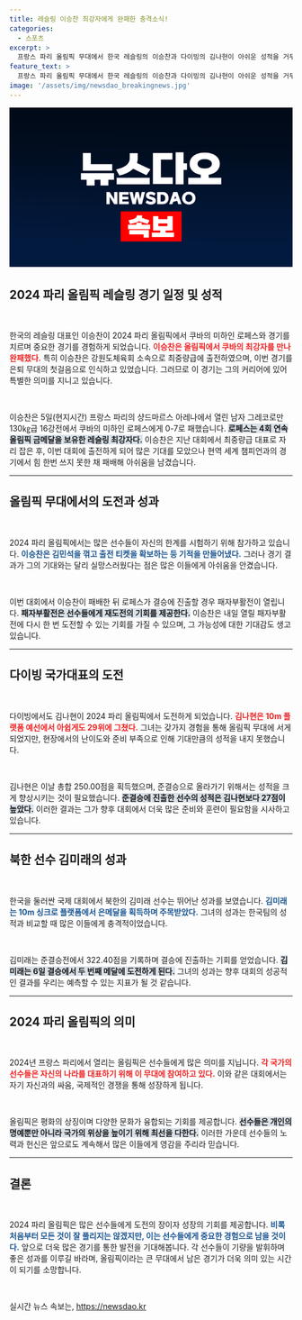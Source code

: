 ```yaml
---
title: 레슬링 이승찬 최강자에게 완패한 충격소식!
categories:
  - 스포츠
excerpt: >
  프랑스 파리 올림픽 무대에서 한국 레슬링의 이승찬과 다이빙의 김나현이 아쉬운 성적을 거두며 눈길을 끌었다. 레슬링 최강자 쿠바 로페스에게 완패한 이승찬은 은퇴 무대에서 아쉬움을 남겼고, 김나현은 예선에서 탈락하며 올림픽의 벽을 실감했다.
feature_text: >
  프랑스 파리 올림픽 무대에서 한국 레슬링의 이승찬과 다이빙의 김나현이 아쉬운 성적을 거두며 눈길을 끌었다. 레슬링 최강자 쿠바 로페스에게 완패한 이승찬은 은퇴 무대에서 아쉬움을 남겼고, 김나현은 예선에서 탈락하며 올림픽의 벽을 실감했다.
image: '/assets/img/newsdao_breakingnews.jpg'
---
```


<p><img src="/assets/img/newsdao_breakingnews.jpg" alt="firstkoreanews 속보" /></p>

<h2 data-ke-size="size26">2024 파리 올림픽 레슬링 경기 일정 및 성적</h2>

<p data-ke-size="size16">&nbsp;</p>

<p>한국의 레슬링 대표인 이승찬이 2024 파리 올림픽에서 쿠바의 미하인 로페스와 경기를 치르며 중요한 경기를 경험하게 되었습니다. <b><span style="color: #ee2323;">이승찬은 올림픽에서 쿠바의 최강자를 만나 완패했다.</span></b> 특히 이승찬은 강원도체육회 소속으로 최중량급에 출전하였으며, 이번 경기를 은퇴 무대의 첫걸음으로 인식하고 있었습니다. 그러므로 이 경기는 그의 커리어에 있어 특별한 의미를 지니고 있습니다.</p>

<p data-ke-size="size16">&nbsp;</p>

<p>이승찬은 5일(현지시간) 프랑스 파리의 샹드마르스 아레나에서 열린 남자 그레코로만 130㎏급 16강전에서 쿠바의 미하인 로페스에게 0-7로 패했습니다. <b><span style="background-color: #21538527;">로페스는 4회 연속 올림픽 금메달을 보유한 레슬링 최강자다.</span></b> 이승찬은 지난 대회에서 최중량급 대표로 자리 잡은 후, 이번 대회에 출전하게 되어 많은 기대를 모았으나 현역 세계 챔피언과의 경기에서 힘 한번 쓰지 못한 채 패배해 아쉬움을 남겼습니다.</p>

<hr>

<h2 data-ke-size="size26">올림픽 무대에서의 도전과 성과</h2>

<p data-ke-size="size16">&nbsp;</p>

<p>2024 파리 올림픽에서는 많은 선수들이 자신의 한계를 시험하기 위해 참가하고 있습니다. <b><span style="color: #1a5490;">이승찬은 김민석을 꺾고 출전 티켓을 확보하는 등 기적을 만들어냈다.</span></b> 그러나 경기 결과가 그의 기대와는 달리 실망스러웠다는 점은 많은 이들에게 아쉬움을 안겼습니다.</p>

<p data-ke-size="size16">&nbsp;</p>

<p>이번 대회에서 이승찬이 패배한 뒤 로페스가 결승에 진출할 경우 패자부활전이 열립니다. <b><span style="background-color: #21538527;">패자부활전은 선수들에게 재도전의 기회를 제공한다.</span></b> 이승찬은 내일 열릴 패자부활전에 다시 한 번 도전할 수 있는 기회를 가질 수 있으며, 그 가능성에 대한 기대감도 생고 있습니다.</p>

<hr>

<h2 data-ke-size="size26">다이빙 국가대표의 도전</h2>

<p data-ke-size="size16">&nbsp;</p>

<p>다이빙에서도 김나현이 2024 파리 올림픽에서 도전하게 되었습니다. <b><span style="color: #ee2323;">김나현은 10m 플랫폼 예선에서 아쉽게도 29위에 그쳤다.</span></b> 그녀는 갖가지 경험을 통해 올림픽 무대에 서게 되었지만, 현장에서의 난이도와 준비 부족으로 인해 기대만큼의 성적을 내지 못했습니다.</p>

<p data-ke-size="size16">&nbsp;</p>

<p>김나현은 이날 총합 250.00점을 획득했으며, 준결승으로 올라가기 위해서는 성적을 크게 향상시키는 것이 필요했습니다. <b><span style="background-color: #21538527;">준결승에 진출한 선수의 성적은 김나현보다 27점이 높았다.</span></b> 이러한 결과는 그가 향후 대회에서 더욱 많은 준비와 훈련이 필요함을 시사하고 있습니다.</p>

<hr>

<h2 data-ke-size="size26">북한 선수 김미래의 성과</h2>

<p data-ke-size="size16">&nbsp;</p>

<p>한국을 둘러싼 국제 대회에서 북한의 김미래 선수는 뛰어난 성과를 보였습니다. <b><span style="color: #1a5490;">김미래는 10m 싱크로 플랫폼에서 은메달을 획득하며 주목받았다.</span></b> 그녀의 성과는 한국팀의 성적과 비교할 때 많은 이들에게 충격적이었습니다.</p>

<p data-ke-size="size16">&nbsp;</p>

<p>김미래는 준결승전에서 322.40점을 기록하며 결승에 진출하는 기회를 얻었습니다. <b><span style="background-color: #21538527;">김미래는 6일 결승에서 두 번째 메달에 도전하게 된다.</span></b> 그녀의 성과는 향후 대회의 성공적인 결과를 우리는 예측할 수 있는 지표가 될 것 같습니다.</p>

<hr>

<h2 data-ke-size="size26">2024 파리 올림픽의 의미</h2>

<p data-ke-size="size16">&nbsp;</p>

<p>2024년 프랑스 파리에서 열리는 올림픽은 선수들에게 많은 의미를 지닙니다. <b><span style="color: #ee2323;">각 국가의 선수들은 자신의 나라를 대표하기 위해 이 무대에 참여하고 있다.</span></b> 이와 같은 대회에서는 자기 자신과의 싸움, 국제적인 경쟁을 통해 성장하게 됩니다.</p>

<p data-ke-size="size16">&nbsp;</p>

<p>올림픽은 평화의 상징이며 다양한 문화가 융합되는 기회를 제공합니다. <b><span style="background-color: #21538527;">선수들은 개인의 명예뿐만 아니라 국가의 위상을 높이기 위해 최선을 다한다.</span></b> 이러한 가운데 선수들의 노력과 헌신은 앞으로도 계속해서 많은 이들에게 영감을 주리라 믿습니다.</p>

<hr>

<h2 data-ke-size="size26">결론</h2>

<p data-ke-size="size16">&nbsp;</p>

<p>2024 파리 올림픽은 많은 선수들에게 도전의 장이자 성장의 기회를 제공합니다. <b><span style="color: #1a5490;">비록 처음부터 모든 것이 잘 풀리지는 않겠지만, 이는 선수들에게 중요한 경험으로 남을 것이다.</span></b> 앞으로 더욱 많은 경기를 통한 발전을 기대해봅니다. 각 선수들이 기량을 발휘하며 좋은 성과를 이루길 바라며, 올림픽이라는 큰 무대에서 남은 경기가 더욱 의미 있는 시간이 되기를 소망합니다.</p>

<p data-ke-size="size16">&nbsp;</p>
실시간 뉴스 속보는, <a href="https://newsdao.kr" rel="dofollow">https://newsdao.kr</a>


